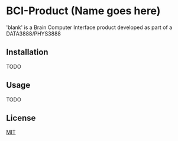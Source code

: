 # BCI-Product (Name goes here)

'blank' is a Brain Computer Interface product developed as part of a DATA3888/PHYS3888

## Installation

TODO

## Usage

TODO

## License
[MIT](https://choosealicense.com/licenses/mit/)